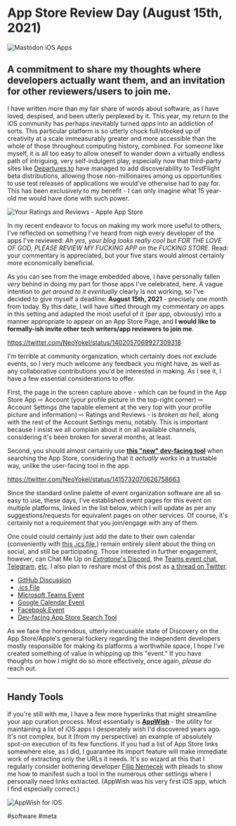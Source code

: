 # App Store Review Day (August 15th, 2021)

![Mastodon iOS Apps](https://i.snap.as/vAk0jm6X.png)

## A commitment to share my thoughts where developers actually want them, and an invitation for other reviewers/users to join me.

I have written more than my fair share of words about software, as I have loved, despised, and been utterly perplexed by it. This year, my return to the iOS community has perhaps inevitably turned _apps_ into an addiction of sorts. This particular platform is so utterly chock full/stocked up of creativity at a scale immeasurably greater and more accessible than the whole of those throughout computing history, combined. For someone like myself, it is all too easy to allow oneself to wander down a virtually endless path of intriguing, very self-indulgent play, especially now that third-party sites like [Departures.to](https://departures.to) have managed to add discoverability to TestFlight beta distributions, allowing those non-millionaires among us opportunities to use test releases of applications we would’ve otherwise had to pay for. This has been exclusively to my benefit - I can only imagine what 15 year-old me would have done with such power.

![Your Ratings and Reviews - Apple App Store](https://i.snap.as/jIYBC6xU.png)

In my recent endeavor to focus on making my work more useful to others, I've reflected on something I've heard from nigh every developer of the apps I've reviewed: *Ah yes, your blog looks really cool but FOR THE LOVE OF GOD, PLEASE REVIEW MY FUCKING APP on the FUCKING STORE.* Read: your commentary is appreciated, but your five stars would almost certainly more economically beneficial.

As you can see from the image embedded above, I have personally fallen *very* behind in doing my part for those apps I've celebrated, here. A vague intention to *get around to it eventually* clearly is not working, so I've decided to give myself a deadline: **August 15th, 2021** - precisely one month from today. By this date, I will have sifted through my commentary on apps in this setting and adapted the most useful of it (per app, obviously) into a manner appropriate to appear on an App Store Page, and **I would like to formally-ish invite other tech writers/app reviewers to join me**.

https://twitter.com/NeoYokel/status/1402057069927309318

I'm terrible at community organization, which certainly does not exclude events, so I very much welcome any feedback you might have, as well as any collaborative contributions you'd be interested in making. As I see it, I have a few essential considerations to offer. 

First, the page in the screen capture above - which can be found in the App Store App ⇨ Account (your profile picture in the top-right corner) ⇨ Account Settings (the tapable element at the very top with your profile picture and information) ⇨ Ratings and Reviews - is *broken as hell*, along with the rest of the Account Settings menu, notably. This is important because I insist we all complain about it on all available channels, considering it's been broken for several months, at least.

Second, you should almost certainly use [**this "new" dev-facing tool**](https://tools.applemediaservices.com/app-store/) when searching the App Store, considering that it *actually works* in a trustable way, unlike the user-facing tool in the app.

https://twitter.com/NeoYokel/status/1415732070626758663

Since the standard online palette of event organization software are all so easy to use, these days, I've established event pages for this event on multiple platforms, linked in the list below, which I will update as per any suggestions/requests for equivalent pages on other services. Of course, it's certainly not a requirement that you join/engage with any of them.

One could could certainly just add the date to their own calendar (conveniently with [this .ics file](https://drive.google.com/file/d/1WM2esll-Yf5Fg4gO9ZYVAJ0pPrdexGqF/view?usp=sharing),) remain entirely silent about the thing on social, and still be participating. Those interested in further engagement, however, can Chat Me Up on [*Extratone*'s Discord](https://bit.ly/extratone), the [Teams event chat](https://teams.live.com/meet/93913819139325), [Telegram](https://t.me/extratoe), [etc](https://davidblue.wtf). I also plan to reshare most of this post as [a thread on Twitter](https://twitter.com/NeoYokel/status/1415732070626758663).

- [GitHub Discussion](https://github.com/extratone/bilge/discussions/194)
- [.ics File](https://drive.google.com/file/d/1WM2esll-Yf5Fg4gO9ZYVAJ0pPrdexGqF/view?usp=sharing)
- [Microsoft Teams Event](https://teams.live.com/meet/93913819139325)
- [Google Calendar Event](https://calendar.google.com/event?action=TEMPLATE&tmeid=N3BtdXBnajdzbGNyMmNqNjdrc3RydmQ2bXIgY2xhc3Nyb29tMTAzNDc2ODc1MDQ0OTI5MTA0NzA3QGc&tmsrc=classroom103476875044929104707%40group.calendar.google.com)
- [Facebook Event](https://fb.me/e/2umaM71vI)
- [Dev-facing App Store Search Tool](https://tools.applemediaservices.com/app-store/)

As we face the horrendous, utterly inexcusable state of Discovery on the App Store/Apple's general fuckery regarding the independent developers mostly responsible for making its platforms a worthwhile space, I hope I've created something of value in whipping up this "event." If you have thoughts on how I might do so more effectively, once again, *please do* reach out.

---

## Handy Tools

If you're still with me, I have a few more hyperlinks that might streamline your app curation process. Most essentially is [**AppWish**](https://apps.apple.com/us/app/appwish-simple-wishlist/id1291909819) - the utility for maintaining a list of iOS apps I desperately wish I'd discovered years ago. It's not complex, but it (from my perspective) an example of absolutely spot-on execution of its few functions. If you had a list of App Store links somewhere else, as I did, I guarantee its import feature will make immediate work of extracting only the URLs it needs. It's so wizard at this that I regularly consider bothering developer [Filip Nemecek](https://apps.apple.com/us/developer/filip-nemecek/id1291909818) with pleads to show me how to manifest such a tool in the numerous other settings where I personally need links extracted. (AppWish was his very first iOS app, which I find especially correct.)

![AppWish for iOS](https://i.snap.as/kCwbKaPR.png)





#software #meta